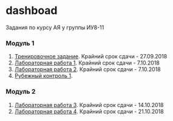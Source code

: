 # dashboad
Задания по курсу АЯ у группы ИУ8-11

### Модуль 1
1. [Тренировочное задание](https://classroom.github.com/a/J-dNYuEp). Крайний срок сдачи - 27.09.2018
1. [Лабораторная работа 1](https://classroom.github.com/a/xlw20pCh). Крайний срок сдачи - 7.10.2018
1. [Лабораторная работа 2](https://classroom.github.com/a/2X6V_aUg). Крайний срок сдачи - 7.10.2018
1. [Рубежный контроль 1](https://classroom.github.com/a/ccvYq1UH).

### Модуль 2
1. [Лабораторная работа 3](https://classroom.github.com/a/_RQsQRk1). Крайний срок сдачи - 14.10.2018
1. [Лабораторная работа 4](https://classroom.github.com/a/TcNNcoUZ). Крайний срок сдачи - 21.10.2018
